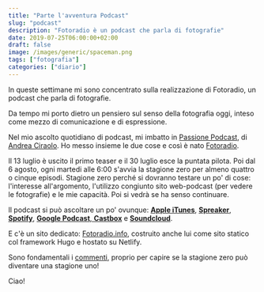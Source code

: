 ```yaml
---
title: "Parte l'avventura Podcast"
slug: "podcast"
description: "Fotoradio è un podcast che parla di fotografie"
date: 2019-07-25T06:00:00+02:00
draft: false
image: /images/generic/spaceman.png
tags: ["fotografia"]
categories: ["diario"]
---
```


In queste settimane mi sono concentrato sulla realizzazione di Fotoradio, un podcast che parla di fotografie.

Da tempo mi porto dietro un pensiero sul senso della fotografia oggi, inteso come mezzo di comunicazione e di espressione.

Nel mio ascolto quotidiano di podcast, mi imbatto in <a href="https://www.spreaker.com/show/passione-podcast">Passione Podcast</a>, di <a href="https://officine.me">Andrea Ciraolo</a>. Ho messo insieme le due cose e così è nato <a href="https://www.spreaker.com/show/fotoradio-un-podcast-sulle-fotografie">Fotoradio</a>.

Il 13 luglio è uscito il primo teaser e il 30 luglio esce la puntata pilota. Poi dal 6 agosto, ogni martedi alle 6:00 s'avvia la stagione zero per almeno quattro o cinque episodi. Stagione zero perché si dovranno testare un po' di cose: l'interesse all'argomento, l'utilizzo congiunto sito web-podcast (per vedere le fotografie) e le mie capacità.
Poi si vedrà se ha senso continuare.

Il podcast si può ascoltare un po' ovunque: <a href="https://podcasts.apple.com/it/podcast/fotoradio-un-podcast-sulle-fotografie/id1473090985">**Apple iTunes**</a>, <a href="https://www.spreaker.com/show/fotoradio-un-podcast-sulle-fotografie">**Spreaker**</a>, <a href="https://open.spotify.com/show/3dzBBFOJD2gaz2pRdhlzYh">**Spotify**</a>, <a href="https://www.google.com/podcasts?feed=aHR0cHM6Ly93d3cuc3ByZWFrZXIuY29tL3Nob3cvMzYwNzI4OS9lcGlzb2Rlcy9mZWVk">**Google Podcast**<a href="https://castbox.fm/channel/Fotoradio-un-podcast-sulle-fotografie-id2203635?country=it">, **Castbox**</a> e <a href="https://soundcloud.com/user-153455998">**Soundcloud**</a>.

E c'è un sito dedicato: <a href="https://fotoradio.info">Fotoradio.info</a>, costruito anche lui come sito statico col framework Hugo e hostato su Netlify.

Sono fondamentali i <a href="https://fotoradio.info/contact/">commenti</a>, proprio per capire se la stagione zero può diventare una stagione uno!

Ciao!
